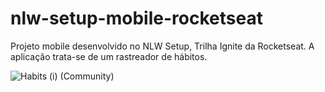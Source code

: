 # nlw-setup-mobile-rocketseat
Projeto mobile desenvolvido no NLW Setup, Trilha Ignite da Rocketseat. A aplicação trata-se de um rastreador de hábitos.

![Habits (i) (Community)](https://user-images.githubusercontent.com/93523911/214705370-31f41896-8ae5-4b88-b0ed-e6107cfdc6ac.png)
